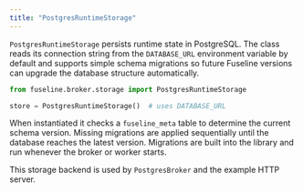 ```yaml
---
title: "PostgresRuntimeStorage"
---
```


`PostgresRuntimeStorage` persists runtime state in PostgreSQL. The class reads
its connection string from the `DATABASE_URL` environment variable by default and
supports simple schema migrations so future Fuseline versions can upgrade the
database structure automatically.

```python
from fuseline.broker.storage import PostgresRuntimeStorage

store = PostgresRuntimeStorage()  # uses DATABASE_URL
```

When instantiated it checks a `fuseline_meta` table to determine the current
schema version. Missing migrations are applied sequentially until the database
reaches the latest version. Migrations are built into the library and run
whenever the broker or worker starts.

This storage backend is used by `PostgresBroker` and the example HTTP server.
```
